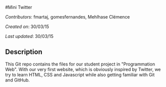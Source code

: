 
#Mini Twitter

*Contributors*: fmartaj, gomesfernandes, Mehlhase Clémence

*Created on*: 30/03/15

*Last updated*: 30/03/15


## Description


This Git repo contains the files for our student project in "Programmation Web". With our very first website, which is obviously inspired by Twitter, we try to learn HTML, CSS and Javascript while also getting familiar with Git and GitHub.

